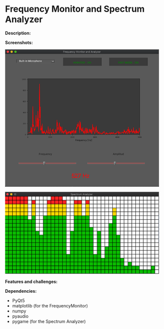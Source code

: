 # Frequency Monitor and Spectrum Analyzer

**Description:**

**Screenshots:**

![screenshot](media/frequency.png)

![screenshot](media/spectrum.png)

**Features and challenges:**

**Dependencies:**
- PyQt5
- matplotlib (for the FrequencyMonitor)
- numpy
- pyaudio 
- pygame (for the Spectrum Analyzer)
